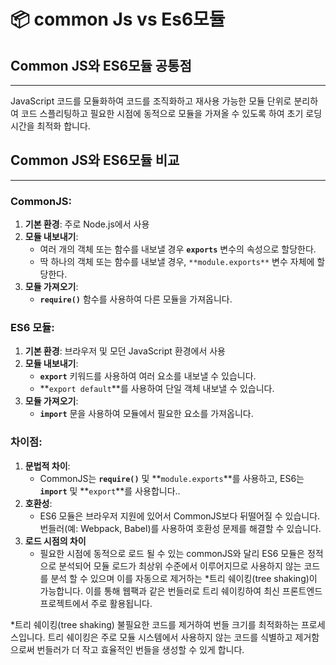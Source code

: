 # 📦️ common Js vs Es6모듈

## Common JS와 ES6모듈 공통점

---

JavaScript 코드를 모듈화하여 코드를 조직화하고 재사용 가능한 모듈 단위로 분리하여 코드 스플리팅하고 필요한 시점에 동적으로 모듈을 가져올 수 있도록 하여 초기 로딩 시간을 최적화 합니다.

## Common JS와 **ES6모듈** 비교

---

### **CommonJS:**

1. **기본 환경**: 주로 Node.js에서 사용
2. **모듈 내보내기**:
   - 여러 개의 객체 또는 함수를 내보낼 경우 **`exports`** 변수의 속성으로 할당한다.
   - 딱 하나의 객체 또는 함수를 내보낼 경우, `**module.exports**` 변수 자체에 할당한다.
3. **모듈 가져오기**:
   - **`require()`** 함수를 사용하여 다른 모듈을 가져옵니다.

### **ES6 모듈:**

1. **기본 환경**: 브라우저 및 모던 JavaScript 환경에서 사용
2. **모듈 내보내기**:
   - **`export`** 키워드를 사용하여 여러 요소를 내보낼 수 있습니다.
   - **`export default`**를 사용하여 단일 객체 내보낼 수 있습니다.
3. **모듈 가져오기**:
   - **`import`** 문을 사용하여 모듈에서 필요한 요소를 가져옵니다.

### **차이점:**

1. **문법적 차이**:
   - CommonJS는 **`require()`** 및 **`module.exports`**를 사용하고, ES6는 **`import`** 및 **`export`**를 사용합니다..
2. **호환성**:
   - ES6 모듈은 브라우저 지원에 있어서 CommonJS보다 뒤떨어질 수 있습니다. 번들러(예: Webpack, Babel)를 사용하여 호환성 문제를 해결할 수 있습니다.
3. **로드 시점의 차이**
   - 필요한 시점에 동적으로 로드 될 수 있는 commonJS와 달리 ES6 모듈은 정적으로 분석되어 모듈 로드가 최상위 수준에서 이루어지므로 사용하지 않는 코드를 분석 할 수 있으며 이를 자동으로 제거하는 \*트리 쉐이킹(tree shaking)이 가능합니다. 이를 통해 웹팩과 같은 번들러로 트리 쉐이킹하여 최신 프론트엔드 프로젝트에서 주로 활용됩니다.

\*트리 쉐이킹(tree shaking)
불필요한 코드를 제거하여 번들 크기를 최적화하는 프로세스입니다. 트리 쉐이킹은 주로 모듈 시스템에서 사용하지 않는 코드를 식별하고 제거함으로써 번들러가 더 작고 효율적인 번들을 생성할 수 있게 합니다.
